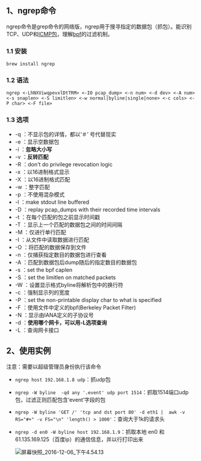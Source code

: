 ## 1、ngrep命令
ngrep命令是grep命令的网络版，ngrep用于搜寻指定的数据包（抓包）。能识别TCP、UDP和[ICMP包](http://baike.baidu.com/item/ICMP)，理解[bpf](https://zh.wikipedia.org/wiki/BPF)的过滤机制。

### 1.1 安装
`brew install ngrep`

### 1.2 语法
```
ngrep <-LhNXViwqpevxlDtTRM> <-IO pcap_dump> <-n num> <-d dev> <-A num> <-s snaplen> <-S limitlen> <-w normal|byline|single|none> <-c cols> <-P char> <-F file>
```
### 1.3 选项
- \-q ：不显示包的详情，都以‘＃’ 号代替现实
- \-e ：显示空数据包
- \-i ：**忽略大小写**
- \-v ：**反转匹配**
- \-R ：don't do privilege revocation logic
- \-x ：以16进制格式显示
- \-X ：以16进制格式匹配
- \-w ：整字匹配
- \-p ：不使用混杂模式
- \-l ：make stdout line buffered
- \-D ：replay pcap_dumps with their recorded time intervals
- \-t ：在每个匹配的包之前显示时间戳
- \-T ：显示上一个匹配的数据包之间的时间间隔
- \-M ：仅进行单行匹配
- \-I ：从文件中读取数据进行匹配
- \-O ：将匹配的数据保存到文件
- \-n ：仅捕获指定数目的数据包进行查看
- \-A ：匹配到数据包后dump随后的指定数目的数据包
- \-s ：set the bpf caplen
- \-S ：set the limitlen on matched packets
- \-W ：设置显示格式byline将解析包中的换行符
- \-c ：强制显示列的宽度
- \-P ：set the non-printable display char to what is specified
- \-F ：使用文件中定义的bpf(Berkeley Packet Filter)
- \-N ：显示由IANA定义的子协议号
- \-d ：**使用哪个网卡，可以用-L选项查询**
- \-L ：查询网卡接口

## 2、使用实例
注意：需要以超级管理员身份执行该命令
- `ngrep host 192.168.1.8 udp`：抓udp包
- `ngrep -W byline  -qd any '.event' udp port 1514`：抓取1514端口udp包，过滤正则匹配包含‘event’字段的包
- `ngrep -W byline 'GET /' 'tcp and dst port 80' -d eth1 |  awk -v RS="#+" -v FS="\n" 'length() > 1000'`：查询大于1k的请求头
- `ngrep -d en0 -W byline host 192.168.1.9`：抓取本地 en0 和 61.135.169.125（百度ip）的通信信息，并以行打印出来

    ![屏幕快照_2016-12-06_下午4.54.13](/uploads/8db3464c1f476212018d93a66019ec36/屏幕快照_2016-12-06_下午4.54.13.png)


